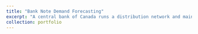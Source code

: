 ```yaml
---
title: "Bank Note Demand Forecasting"
excerpt: "A central bank of Canada runs a distribution network and maintains an inventory of bank of notes at regional distribution points for multiple types of denominations. Both shortage and capacity overage of notes at the regional inventories need to be avoided. The goal of this research exploration is to come up with a forecasting model that can help the Bank Note Distribution System (BNDS) operations team to provide right amount of notes in the right place at the right time. Visit [Github](https://github.com/vbabashov/econ-finance-forecasting) repository for more details." 
collection: portfolio
---
```


